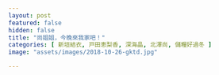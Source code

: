 ```yaml
---
layout: post
featured: false
hidden: false
title: "尚姐姐，今晚來我家吧！"
categories: [ 新垣結衣, 戸田恵梨香, 深海晶, 北澤尚, 儲糧好過冬 ]
image: "assets/images/2018-10-26-gktd.jpg"

---
```

